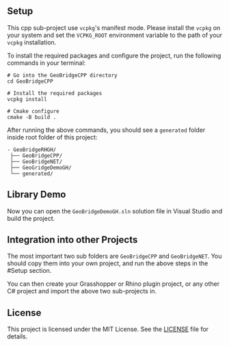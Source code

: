 ﻿
## Setup

This cpp sub-project use `vcpkg`'s manifest mode.
Please install the `vcpkg` on your system and set the `VCPKG_ROOT` environment variable to the path of your `vcpkg` installation.

To install the required packages and configure the project, run the following commands in your terminal:
```pwsh
# Go into the GeoBridgeCPP directory
cd GeoBridgeCPP

# Install the required packages	
vcpkg install

# Cmake configure
cmake -B build .
```

After running the above commands, you should see a `generated` folder inside root folder of this project:
```
- GeoBridgeRHGH/  
 ├── GeoBridgeCPP/  
 ├── GeoBridgeNET/  
 ├── GeoGridgeDemoGH/  
 └── generated/
```

## Library Demo
Now you can open the `GeoBridgeDemoGH.sln` solution file in Visual Studio and build the project.

## Integration into other Projects
The most important two sub folders are `GeoBridgeCPP` and `GeoBridgeNET`.
You should copy them into your own project, and run the above steps in the #Setup section.

You can then create your Grasshopper or Rhino plugin project, or any other C# project and import the above two sub-projects in.


## License
This project is licensed under the MIT License. See the [LICENSE](LICENSE) file for details.
